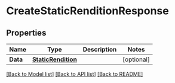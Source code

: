 # CreateStaticRenditionResponse

## Properties
Name | Type | Description | Notes
------------ | ------------- | ------------- | -------------
**Data** | [**StaticRendition**](StaticRendition.md) |  | [optional] 

[[Back to Model list]](../README.md#documentation-for-models) [[Back to API list]](../README.md#documentation-for-api-endpoints) [[Back to README]](../README.md)


